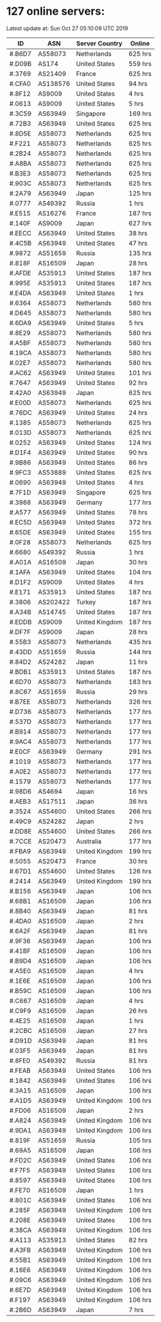 # 127 online servers:

Latest update at: Sun Oct 27 05:10:09 UTC 2019

| ID | ASN | Server Country | Online |
| -- | --- | -------------- | ------ |
| #.B6D7 | AS58073 | Netherlands | 625 hrs |
| #.D09B | AS174 | United States | 559 hrs |
| #.3769 | AS21409 | France | 625 hrs |
| #.CFA0 | AS138576 | United States | 94 hrs |
| #.8F12 | AS9009 | United States | 4 hrs |
| #.0613 | AS9009 | United States | 5 hrs |
| #.3C59 | AS63949 | Singapore | 169 hrs |
| #.72B3 | AS63949 | United States | 625 hrs |
| #.8D5E | AS58073 | Netherlands | 625 hrs |
| #.F221 | AS58073 | Netherlands | 625 hrs |
| #.2B24 | AS58073 | Netherlands | 625 hrs |
| #.A8BA | AS58073 | Netherlands | 625 hrs |
| #.B3E3 | AS58073 | Netherlands | 625 hrs |
| #.903C | AS58073 | Netherlands | 625 hrs |
| #.2A79 | AS63949 | Japan | 125 hrs |
| #.0777 | AS49392 | Russia | 1 hrs |
| #.E515 | AS16276 | France | 187 hrs |
| #.140F | AS9009 | Japan | 627 hrs |
| #.EECC | AS63949 | United States | 38 hrs |
| #.4C5B | AS63949 | United States | 47 hrs |
| #.9872 | AS51659 | Russia | 135 hrs |
| #.818F | AS16509 | Japan | 28 hrs |
| #.AFDE | AS35913 | United States | 187 hrs |
| #.995E | AS35913 | United States | 187 hrs |
| #.E4DA | AS63949 | United States | 1 hrs |
| #.6364 | AS58073 | Netherlands | 580 hrs |
| #.D645 | AS58073 | Netherlands | 580 hrs |
| #.6DA9 | AS63949 | United States | 5 hrs |
| #.8E29 | AS58073 | Netherlands | 580 hrs |
| #.A5BF | AS58073 | Netherlands | 580 hrs |
| #.19CA | AS58073 | Netherlands | 580 hrs |
| #.02E7 | AS58073 | Netherlands | 580 hrs |
| #.AC62 | AS63949 | United States | 101 hrs |
| #.7647 | AS63949 | United States | 92 hrs |
| #.42A0 | AS63949 | Japan | 625 hrs |
| #.E00D | AS58073 | Netherlands | 625 hrs |
| #.76DC | AS63949 | United States | 24 hrs |
| #.1385 | AS58073 | Netherlands | 625 hrs |
| #.013D | AS58073 | Netherlands | 625 hrs |
| #.0252 | AS63949 | United States | 124 hrs |
| #.D1F4 | AS63949 | United States | 90 hrs |
| #.9B86 | AS63949 | United States | 86 hrs |
| #.9FC3 | AS53889 | United States | 625 hrs |
| #.0690 | AS63949 | United States | 4 hrs |
| #.7F1D | AS63949 | Singapore | 625 hrs |
| #.3988 | AS63949 | Germany | 177 hrs |
| #.A577 | AS63949 | United States | 78 hrs |
| #.EC5D | AS63949 | United States | 372 hrs |
| #.65DE | AS63949 | United States | 155 hrs |
| #.0F28 | AS58073 | Netherlands | 625 hrs |
| #.6680 | AS49392 | Russia | 1 hrs |
| #.A01A | AS16509 | Japan | 30 hrs |
| #.1AFA | AS63949 | United States | 104 hrs |
| #.D1F2 | AS9009 | United States | 4 hrs |
| #.E171 | AS35913 | United States | 187 hrs |
| #.3806 | AS202422 | Turkey | 187 hrs |
| #.A34B | AS14745 | United States | 187 hrs |
| #.EDDB | AS9009 | United Kingdom | 187 hrs |
| #.DF7F | AS9009 | Japan | 28 hrs |
| #.55B3 | AS58073 | Netherlands | 435 hrs |
| #.43DD | AS51659 | Russia | 144 hrs |
| #.84D2 | AS24282 | Japan | 11 hrs |
| #.BDB1 | AS35913 | United States | 187 hrs |
| #.6D70 | AS58073 | Netherlands | 183 hrs |
| #.8C67 | AS51659 | Russia | 29 hrs |
| #.B7EE | AS58073 | Netherlands | 326 hrs |
| #.D736 | AS58073 | Netherlands | 177 hrs |
| #.537D | AS58073 | Netherlands | 177 hrs |
| #.B914 | AS58073 | Netherlands | 177 hrs |
| #.9AC4 | AS58073 | Netherlands | 177 hrs |
| #.E0CF | AS63949 | Germany | 291 hrs |
| #.1019 | AS58073 | Netherlands | 177 hrs |
| #.A0E2 | AS58073 | Netherlands | 177 hrs |
| #.1579 | AS58073 | Netherlands | 177 hrs |
| #.98D6 | AS4694 | Japan | 16 hrs |
| #.AEB3 | AS17511 | Japan | 36 hrs |
| #.3524 | AS54600 | United States | 266 hrs |
| #.49C9 | AS24282 | Japan | 2 hrs |
| #.DD8E | AS54600 | United States | 266 hrs |
| #.7CCE | AS20473 | Australia | 177 hrs |
| #.FBA9 | AS63949 | United Kingdom | 199 hrs |
| #.5055 | AS20473 | France | 30 hrs |
| #.67D1 | AS54600 | United States | 126 hrs |
| #.2414 | AS63949 | United Kingdom | 199 hrs |
| #.B156 | AS63949 | Japan | 106 hrs |
| #.68B1 | AS16509 | Japan | 106 hrs |
| #.8B40 | AS63949 | Japan | 81 hrs |
| #.4DA0 | AS16509 | Japan | 2 hrs |
| #.6A2F | AS63949 | Japan | 81 hrs |
| #.9F36 | AS63949 | Japan | 106 hrs |
| #.41BF | AS16509 | Japan | 106 hrs |
| #.B9D4 | AS16509 | Japan | 106 hrs |
| #.A5E0 | AS16509 | Japan | 4 hrs |
| #.1E6E | AS16509 | Japan | 106 hrs |
| #.B59C | AS16509 | Japan | 106 hrs |
| #.C667 | AS16509 | Japan | 4 hrs |
| #.C9F9 | AS16509 | Japan | 26 hrs |
| #.4E25 | AS16509 | Japan | 1 hrs |
| #.2CBC | AS16509 | Japan | 27 hrs |
| #.D91D | AS63949 | Japan | 81 hrs |
| #.03F5 | AS63949 | Japan | 81 hrs |
| #.8FE0 | AS49392 | Russia | 81 hrs |
| #.FEAB | AS63949 | United States | 106 hrs |
| #.1842 | AS63949 | United States | 106 hrs |
| #.3A15 | AS16509 | Japan | 106 hrs |
| #.A1D5 | AS63949 | United Kingdom | 106 hrs |
| #.FD06 | AS16509 | Japan | 2 hrs |
| #.A824 | AS63949 | United Kingdom | 106 hrs |
| #.9DA1 | AS63949 | United Kingdom | 106 hrs |
| #.819F | AS51659 | Russia | 105 hrs |
| #.69A5 | AS16509 | Japan | 106 hrs |
| #.FD2C | AS63949 | United States | 106 hrs |
| #.F7F5 | AS63949 | United States | 106 hrs |
| #.8597 | AS63949 | United States | 106 hrs |
| #.FE70 | AS16509 | Japan | 1 hrs |
| #.801C | AS63949 | United States | 106 hrs |
| #.285F | AS63949 | United Kingdom | 106 hrs |
| #.208E | AS63949 | United States | 106 hrs |
| #.38CA | AS63949 | United Kingdom | 106 hrs |
| #.A113 | AS35913 | United States | 82 hrs |
| #.A3FB | AS63949 | United Kingdom | 106 hrs |
| #.55B1 | AS63949 | United Kingdom | 106 hrs |
| #.16E6 | AS63949 | United Kingdom | 106 hrs |
| #.09C6 | AS63949 | United Kingdom | 106 hrs |
| #.6E7D | AS63949 | United Kingdom | 106 hrs |
| #.F197 | AS63949 | United Kingdom | 106 hrs |
| #.2B6D | AS63949 | Japan | 7 hrs |


